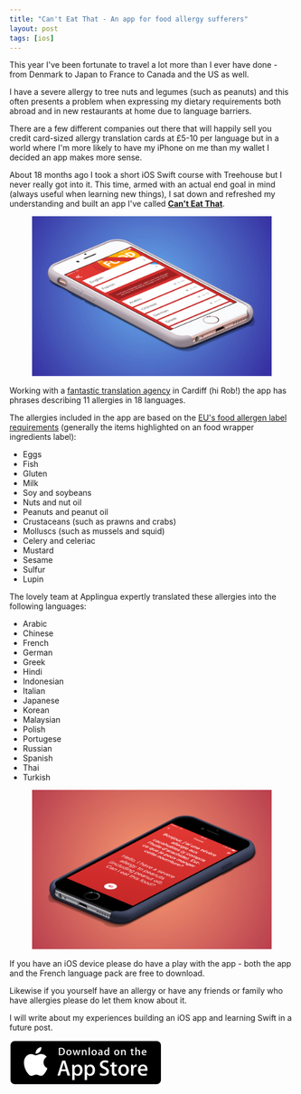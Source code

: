 ```yaml
---
title: "Can't Eat That - An app for food allergy sufferers"
layout: post
tags: [ios]
---
```


This year I've been fortunate to travel a lot more than I ever have done - from Denmark to Japan to France to Canada and the US as well.

I have a severe allergy to tree nuts and legumes (such as peanuts) and this often presents a problem when expressing my dietary requirements both abroad and in new restaurants at home due to language barriers.

There are a few different companies out there that will happily sell you credit card-sized allergy translation cards at £5-10 per language but in a world where I'm more likely to have my iPhone on me than my wallet I decided an app makes more sense.

About 18 months ago I took a short iOS Swift course with Treehouse but I never really got into it. This time, armed with an actual end goal in mind (always useful when learning new things), I sat down and refreshed my understanding and built an app I've called [**Can't Eat That**](https://canteatthat.com).

<figure>
	<img src="/images/cant-eat-that/home-iphone.jpg" />
</figure>

Working with a [fantastic translation agency](https://applingua.com/) in Cardiff (hi Rob!) the app has phrases describing 11 allergies in 18 languages.

The allergies included in the app are based on the [EU's food allergen label requirements](https://www.food.gov.uk/sites/default/files/food-allergen-labelling-technical-guidance.pdf) (generally the items highlighted on an food wrapper ingredients label):

* Eggs
* Fish
* Gluten
* Milk
* Soy and soybeans
* Nuts and nut oil
* Peanuts and peanut oil
* Crustaceans (such as prawns and crabs)
* Molluscs (such as mussels and squid)
* Celery and celeriac
* Mustard
* Sesame
* Sulfur
* Lupin

The lovely team at Applingua expertly translated these allergies into the following languages:

* Arabic
* Chinese
* French
* German
* Greek
* Hindi
* Indonesian
* Italian
* Japanese
* Korean
* Malaysian
* Polish
* Portugese
* Russian
* Spanish
* Thai
* Turkish

<figure>
	<img src="/images/cant-eat-that/translation-iphone.jpg" />
</figure>

If you have an iOS device please do have a play with the app - both the app and the French language pack are free to download.

Likewise if you yourself have an allergy or have any friends or family who have allergies please do let them know about it.

I will write about my experiences building an iOS app and learning Swift in a future post.

[<img src="/images/cant-eat-that/AppStore.svg" />](https://itunes.apple.com/us/app/cant-eat-that-food-allergy/id1114910072?mt=8&at=1001lqtb&ct=alexbilbiecom)